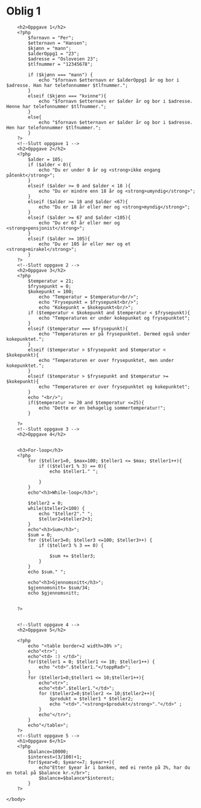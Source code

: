 <!DOCTYPE html>

<html>
    <head>
        <meta charset="UTF-8">
        <title>cool</title>
    </head>
    <body>
        <h1>Oblig 1</h1>
        
        <h2>Oppgave 1</h2>
        <?php
            $fornavn = "Per";
            $etternavn = "Hansen";
            $kjønn = "mann";
            $alderOppg1 = "23";
            $adresse = "Osloveien 23";
            $tlfnummer = "12345678";

            if ($kjønn === "mann") {
                echo "$fornavn $etternavn er $alderOppg1 år og bor i $adresse. Han har telefonnummer $tlfnummer.";
            } 
            elseif ($kjønn === "kvinne"){ 
                echo "$fornavn $etternavn er $alder år og bor i $adresse. Henne har telefonnummer $tlfnummer.";
            }
            else{
                echo "$fornavn $etternavn er $alder år og bor i $adresse. Hen har telefonnummer $tlfnummer.";
            }
        ?>
        <!--Slutt oppgave 1 -->
        <h2>Oppgave 2</h2>
        <?php
            $alder = 105;
            if ($alder < 0){
                echo "Du er under 0 år og <strong>ikke engang påtenkt</strong>";
            }
            elseif ($alder >= 0 and $alder < 18 ){
                echo "Du er mindre enn 18 år og <strong>umyndig</strong>";
            }
            elseif ($alder >= 18 and $alder <67){
                echo "Du er 18 år eller mer og <strong>myndig</strong>";
            }
            elseif ($alder >= 67 and $alder <105){
                echo "Du er 67 år eller mer og <strong>pensjonist</strong>";
            }
            elseif ($alder >= 105){
                echo "Du er 105 år eller mer og et <strong>mirakel</strong>";
            } 
        ?>
        <!--Slutt oppgave 2 -->
        <h2>Oppgave 3</h2>
        <?php
            $temperatur = 21;
            $frysepunkt = 0;
            $kokepunkt = 100;
                echo "Temperatur = $temperatur<br/>";
                echo "Frysepunkt = $frysepunkt<br/>";
                echo "Kokepunkt = $kokepunkt<br/>";
            if ($temperatur < $kokepunkt and $temperatur < $frysepunkt){
                echo "Temperaturen er under kokepunket og frysepunktet";
            }
            elseif ($temperatur === $frysepunkt){
                echo "Temperaturen er på frysepunktet. Dermed også under kokepunktet.";
            } 
            elseif ($temperatur > $frysepunkt and $temperatur < $kokepunkt){
                echo "Temperaturen er over frysepunktet, men under kokepunktet.";
            }
            elseif ($temperatur > $frysepunkt and $temperatur >= $kokepunkt){
                echo "Temperaturen er over frysepunktet og kokepunktet";
            }
            echo "<br/>";
            if($temperatur >= 20 and $temperatur <=25){
                echo "Dette er en behagelig sommertemperatur!";
            }

        ?>
        <!--Slutt oppgave 3 -->
        <h2>Oppgave 4</h2>
        
        
        <h3>For-loop</h3>
        <?php
            for ($teller1=0, $max=100; $teller1 <= $max; $teller1++){
                if (($teller1 % 3) == 0){
                    echo $teller1." ";

                }
            }
            echo"<h3>While-loop</h3>";

            $teller2 = 0;
            while($teller2<100) {
                echo "$teller2"." ";
                $teller2=$teller2+3;
            }
            echo"<h3>Sum</h3>";
            $sum = 0;
            for ($teller3=0; $teller3 <=100; $teller3++) {
                if ($teller3 % 3 == 0) {

                    $sum += $teller3;
                }
            }
            echo $sum." ";

            echo"<h3>Gjennomsnitt</h3>";
            $gjennomsnitt= $sum/34;
            echo $gjennomsnitt;
            
        
        ?>
        
        
        <!--Slutt oppgave 4 -->
        <h2>Oppgave 5</h2>
        
        <?php
            echo "<table border=2 width=30% >";
            echo"<tr>";
            echo"<td> :) </td>";
            for($teller1 = 0; $teller1 <= 10; $teller1++) {
                echo "<td>".$teller1."</toppRad>";
            }
            for ($teller1=0;$teller1 <= 10;$teller1++){
                echo"<tr>";
                echo"<td>".$teller1."</td>";
                for ($teller2=0;$teller2 <= 10;$teller2++){
                    $produkt = $teller1 * $teller2;
                    echo "<td>"."<strong>$produkt</strong>"."</td>" ;
                }
                echo"</tr>";
            }
            echo"</table>";
        ?>
        <!--Slutt oppgave 5 -->
        <h1>Oppgave 6</h1>
        <?php
            $balance=10000;
            $interest=(3/100)+1; 
            for($year=0; $year<=7; $year++){
                echo"Etter $year år i banken, med ei rente på 3%, har du en total på $balance kr.</br>";
                $balance=$balance*$interest;
            }
        ?>
        
    </body>
</html>
